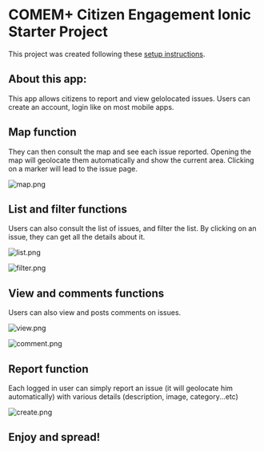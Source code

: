 # COMEM+ Citizen Engagement Ionic Starter Project

This project was created following these [setup instructions](https://github.com/MediaComem/comem-citizen-engagement-ionic-setup).


## About this app:

This app allows citizens to report and view gelolocated issues.
Users can create an account, login like on most mobile apps.


## Map function
They can then consult the map and see each issue reported. Opening the map will geolocate them automatically and show the current area. Clicking on a marker will lead to the issue page.

![map.png](/map.png)


## List and filter functions
Users can also consult the list of issues, and filter the list. By clicking on an issue, they can get all the details about it.

![list.png](/list.png)

![filter.png](/filter.png)


## View and comments functions
Users can also view and posts comments on issues.

![view.png](/view.png)


![comment.png](/comment.png)


## Report function

Each logged in user can simply report an issue (it will geolocate him automatically) with various details (description, image, category...etc)

![create.png](/create.png)

## Enjoy and spread!
